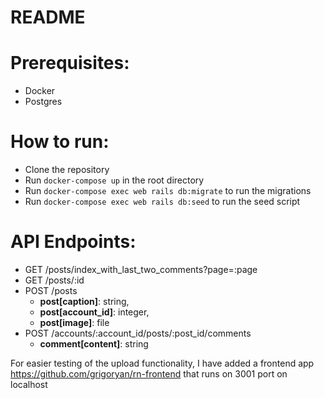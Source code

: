 # README


# Prerequisites:
- Docker
- Postgres

# How to run:
- Clone the repository
- Run `docker-compose up` in the root directory
- Run `docker-compose exec web rails db:migrate` to run the migrations
- Run `docker-compose exec web rails db:seed` to run the seed script

# API Endpoints:
- GET /posts/index_with_last_two_comments?page=:page
- GET /posts/:id
- POST /posts
  - **post[caption]**: string, 
  - **post[account_id]**: integer, 
  - **post[image]**: file
- POST /accounts/:account_id/posts/:post_id/comments
  - **comment[content]**: string

For easier testing of the upload functionality, I have added a frontend app https://github.com/grigoryan/rn-frontend that runs on 3001 port on localhost 